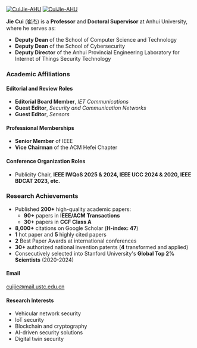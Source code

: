 [![CuiJie-AHU](https://img.shields.io/badge/CuiJie%20AHU-github-blue?logo=github)](https://github.com/CuiJie-AHU)  [![CuiJie-AHU](https://img.shields.io/badge/Offical%20page-AHU-blue)](https://cs.ahu.edu.cn/2021/1214/c20806a276867/page.htm)

**Jie Cui** (崔杰) is a **Professor** and **Doctoral Supervisor** at Anhui University, where he serves as:
- **Deputy Dean** of the School of Computer Science and Technology
- **Deputy Dean** of the School of Cybersecurity
- **Deputy Director** of the Anhui Provincial Engineering Laboratory for Internet of Things Security Technology

### Academic Affiliations

#### Editorial and Review Roles
- **Editorial Board Member**, *IET Communications*
- **Guest Editor**, *Security and Communication Networks*
- **Guest Editor**, *Sensors*

#### Professional Memberships
- **Senior Member** of IEEE
- **Vice Chairman** of the ACM Hefei Chapter

#### Conference Organization Roles
- Publicity Chair, **IEEE IWQoS 2025 \& 2024, IEEE UCC 2024 \& 2020, IEEE BDCAT 2023, etc.**

### Research Achievements
- Published **200+** high-quality academic papers:
  - **90+** papers in **IEEE/ACM Transactions**
  - **30+** papers in **CCF Class A**
- **8,000+** citations on Google Scholar (**H-index: 47**)
- **1** hot paper and **5** highly cited papers
- **2** Best Paper Awards at international conferences
- **30+** authorized national invention patents (**4** transformed and applied)
- Consecutively selected into Stanford University's **Global Top 2% Scientists** (2020-2024)


#### Email
cuijie@mail.ustc.edu.cn

#### Research Interests
- Vehicular network security 
- IoT security 
- Blockchain and cryptography 
- AI-driven security solutions 
- Digital twin security


